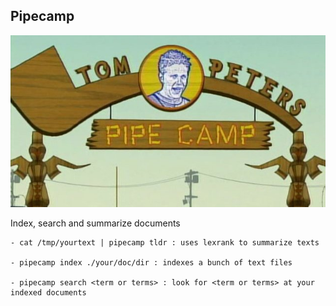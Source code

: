 ## Pipecamp

![](pipecamp.jpg)

Index, search and summarize documents

	- cat /tmp/yourtext | pipecamp tldr : uses lexrank to summarize texts

	- pipecamp index ./your/doc/dir : indexes a bunch of text files

	- pipecamp search <term or terms> : look for <term or terms> at your indexed documents
